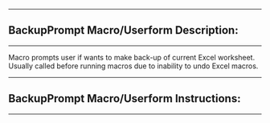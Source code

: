 ------------------------------------------------------------------------------------------------------------------------------------------------
## BackupPrompt Macro/Userform Description: 
------------------------------------------------------------------------------------------------------------------------------------------------

Macro prompts user if wants to make back-up of current Excel worksheet. Usually called before running macros due to inability to undo 
Excel macros.

------------------------------------------------------------------------------------------------------------------------------------------------
## BackupPrompt Macro/Userform Instructions: 
------------------------------------------------------------------------------------------------------------------------------------------------

